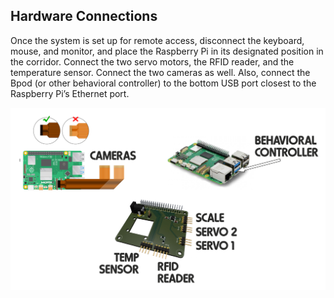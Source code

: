 ## Hardware Connections

Once the system is set up for remote access, disconnect the keyboard, mouse, and monitor, and place the Raspberry Pi in its designated position in the corridor. Connect the two servo motors, the RFID reader, and the temperature sensor. Connect the two cameras as well. Also, connect the Bpod (or other behavioral controller) to the bottom USB port closest to the Raspberry Pi’s Ethernet port.

![Connections](/_static/connections.png)
